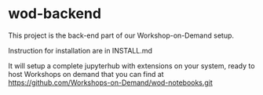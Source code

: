 # wod-backend

This project is the back-end part of our Workshop-on-Demand setup.

Instruction for installation are in INSTALL.md

It will setup a complete jupyterhub with extensions on your system, ready to host Workshops on demand that you can find at https://github.com/Workshops-on-Demand/wod-notebooks.git

